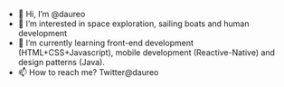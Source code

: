 - 👋 Hi, I’m @daureo
- 👀 I’m interested in space exploration, sailing boats and human development
- 🌱 I’m currently learning front-end development (HTML+CSS+Javascript), mobile development (Reactive-Native) and design patterns (Java).
- 📫 How to reach me? Twitter@daureo

<!---
daureo/daureo is a ✨ special ✨ repository because its `README.md` (this file) appears on your GitHub profile.
You can click the Preview link to take a look at your changes.
--->
